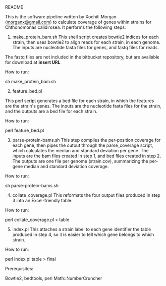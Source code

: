 README

This is the software pipeline written by Xochitl Morgan (morganx@gmail.com) to calculate
coverage of genes within strains for Chthonomonas calidirosea. It performs the following steps:

1. make_protein_bam.sh 
This shell script creates bowtie2 indices for each strain, then  uses bowtie2 to align reads 
for each strain, in each genome. The inputs are nucleotide fasta files for genes,
and fastq files for reads.

The fastq files are not included in the bitbucket repository, but are available
for download at **insert URL**

How to run:

sh make_protein_bam.sh


2. feature_bed.pl

This perl script generates a bed file for each strain,  in which the features are the 
strain's genes. The inputs are the nucleotide fasta files for the strain, and the
outputs are a bed file for each strain. 

How to run: 

perl feature_bed.pl

3. parse-protein-bams.sh
This step compiles the per-position coverage for each gene, then pipes the output through
the parse_coverage script, which calculates the median and standard deviation per gene. 
The inputs are the bam files created in step 1, and bed files created in step 2. The outputs
 are one file per genome (strain.cov), summarizing the per-gene median and standard deviation coverage.
 
 How to run:
 
 sh parse-protein-bams.sh

4. collate_coverage.pl
This reformats the four output files produced in step 3 into an Excel-friendly table.

How to run:

perl collate_coverage.pl > table

5. index.pl
This attaches a strain label to each gene identifier the table produced in step 4, so
it is easier to tell which gene belongs to which strain. 

How to run:

perl index.pl table > final

Prerequisites:

Bowtie2, bedtools, perl Math::NumberCruncher